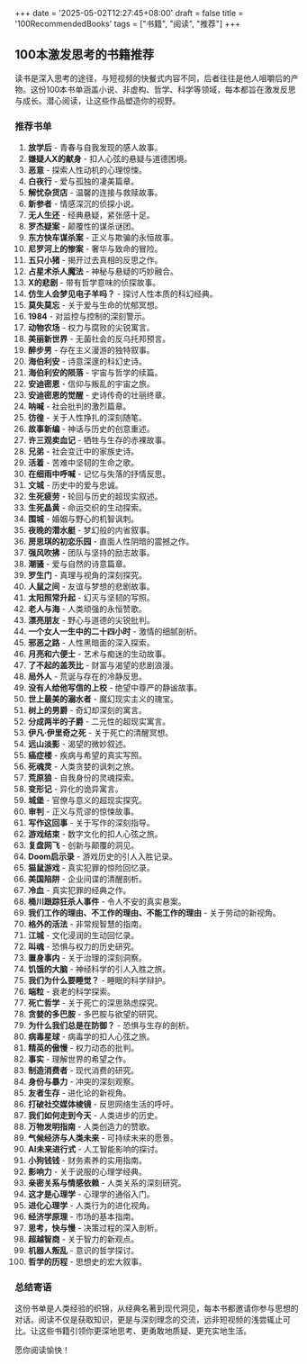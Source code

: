+++
date = '2025-05-02T12:27:45+08:00'
draft = false
title = '100RecommendedBooks'
tags = ["书籍", "阅读", "推荐"]
+++

## 100本激发思考的书籍推荐

读书是深入思考的途径，与短视频的快餐式内容不同，后者往往是他人咀嚼后的产物。这份100本书单涵盖小说、非虚构、哲学、科学等领域，每本都旨在激发反思与成长。潜心阅读，让这些作品塑造你的视野。

### 推荐书单

1. **放学后** - 青春与自我发现的感人故事。  
2. **嫌疑人X的献身** - 扣人心弦的悬疑与道德困境。  
3. **恶意** - 探索人性动机的心理惊悚。  
4. **白夜行** - 爱与孤独的凄美篇章。  
5. **解忧杂货店** - 温馨的连接与救赎故事。  
6. **新参者** - 情感深沉的侦探小说。  
7. **无人生还** - 经典悬疑，紧张感十足。  
8. **罗杰疑案** - 颠覆性的谋杀谜团。  
9. **东方快车谋杀案** - 正义与欺骗的永恒故事。  
10. **尼罗河上的惨案** - 奢华与致命的冒险。  
11. **五只小猪** - 揭开过去真相的反思之作。  
12. **占星术杀人魔法** - 神秘与悬疑的巧妙融合。  
13. **X的悲剧** - 带有哲学意味的侦探故事。  
14. **仿生人会梦见电子羊吗？** - 探讨人性本质的科幻经典。  
15. **莫失莫忘** - 关于爱与生命的忧郁冥想。  
16. **1984** - 对监控与控制的深刻警示。  
17. **动物农场** - 权力与腐败的尖锐寓言。  
18. **美丽新世界** - 无菌社会的反乌托邦预言。  
19. **醉步男** - 存在主义漫游的独特叙事。  
20. **海伯利安** - 诗意深邃的科幻史诗。  
21. **海伯利安的陨落** - 宇宙与哲学的续篇。  
22. **安迪密恩** - 信仰与叛乱的宇宙之旅。  
23. **安迪密恩的觉醒** - 史诗传奇的壮丽终章。  
24. **呐喊** - 社会批判的激烈篇章。  
25. **彷徨** - 关于人性挣扎的深刻随笔。  
26. **故事新编** - 神话与历史的创意重述。  
27. **许三观卖血记** - 牺牲与生存的赤裸故事。  
28. **兄弟** - 社会变迁中的家族史诗。  
29. **活着** - 苦难中坚韧的生命之歌。  
30. **在细雨中呼喊** - 记忆与失落的抒情反思。  
31. **文城** - 历史中的爱与忠诚。  
32. **生死疲劳** - 轮回与历史的超现实叙述。  
33. **生死晶黄** - 命运交织的生动探索。  
34. **围城** - 婚姻与野心的机智讽刺。  
35. **夜晚的潜水艇** - 梦幻般的内省叙事。  
36. **房思琪的初恋乐园** - 直面人性阴暗的震撼之作。  
37. **强风吹拂** - 团队与坚持的励志故事。  
38. **潮骚** - 爱与自然的诗意篇章。  
39. **罗生门** - 真理与视角的深刻探究。  
40. **人鼠之间** - 友谊与梦想的悲剧故事。  
41. **太阳照常升起** - 幻灭与坚韧的写照。  
42. **老人与海** - 人类顽强的永恒赞歌。  
43. **漂亮朋友** - 野心与道德的尖锐批判。  
44. **一个女人一生中的二十四小时** - 激情的细腻剖析。  
45. **邪恶之路** - 人性黑暗面的深入探索。  
46. **月亮和六便士** - 艺术与痴迷的生动故事。  
47. **了不起的盖茨比** - 财富与渴望的悲剧浪漫。  
48. **局外人** - 荒诞与存在的冷静反思。  
49. **没有人给他写信的上校** - 绝望中尊严的静谧故事。  
50. **世上最美的溺水者** - 魔幻现实主义的瑰宝。  
51. **树上的男爵** - 奇幻却深刻的寓言。  
52. **分成两半的子爵** - 二元性的超现实寓言。  
53. **伊凡·伊里奇之死** - 关于死亡的清醒冥想。  
54. **远山淡影** - 渴望的微妙叙述。  
55. **癌症楼** - 疾病与希望的真实写照。  
56. **死魂灵** - 人类贪婪的讽刺之旅。  
57. **荒原狼** - 自我身份的灵魂探索。  
58. **变形记** - 异化的诡异寓言。  
59. **城堡** - 官僚与意义的超现实探究。  
60. **审判** - 正义与荒谬的惊悚故事。  
61. **写作这回事** - 关于写作的深刻指导。  
62. **游戏结束** - 数字文化的扣人心弦之旅。  
63. **复盘网飞** - 创新与颠覆的洞见。  
64. **Doom启示录** - 游戏历史的引人入胜记录。  
65. **猫鼠游戏** - 真实犯罪的惊险回忆录。  
66. **美国陷阱** - 企业间谍的清醒剖析。  
67. **冷血** - 真实犯罪的经典之作。  
68. **桶川跟踪狂杀人事件** - 令人不安的真实悬案。  
69. **我们工作的理由、不工作的理由、不能工作的理由** - 关于劳动的新视角。  
70. **格外的活法** - 非常规智慧的指南。  
71. **江城** - 文化浸润的生动回忆录。  
72. **叫魂** - 恐惧与权力的历史研究。  
73. **置身事内** - 关于治理的深刻洞察。  
74. **饥饿的大脑** - 神经科学的引人入胜之旅。  
75. **我们为什么要睡觉？** - 睡眠的科学辩护。  
76. **端粒** - 衰老的科学探索。  
77. **死亡哲学** - 关于死亡的深思熟虑探究。  
78. **贪婪的多巴胺** - 多巴胺与欲望的研究。  
79. **为什么我们总是在防御？** - 恐惧与生存的剖析。  
80. **病毒星球** - 病毒学的扣人心弦之旅。  
81. **精英的傲慢** - 权力动态的批判。  
82. **事实** - 理解世界的希望之作。  
83. **制造消费者** - 现代消费的研究。  
84. **身份与暴力** - 冲突的深刻观察。  
85. **友者生存** - 进化论的新视角。  
86. **打破社交媒体棱镜** - 反思网络生活的呼吁。  
87. **我们如何走到今天** - 人类进步的历史。  
88. **万物发明指南** - 人类创造力的赞歌。  
89. **气候经济与人类未来** - 可持续未来的愿景。  
90. **AI未来进行式** - 人工智能影响的探讨。  
91. **小狗钱钱** - 财务素养的实用指南。  
92. **影响力** - 关于说服的心理学经典。  
93. **亲密关系与情感依赖** - 人类关系的深刻研究。  
94. **这才是心理学** - 心理学的通俗入门。  
95. **进化心理学** - 人类行为的进化视角。  
96. **经济学原理** - 市场的基本指南。  
97. **思考，快与慢** - 决策过程的深入剖析。  
98. **超越智商** - 关于智力的新观点。  
99. **机器人叛乱** - 意识的哲学探讨。  
100. **哲学的历程** - 思想史的宏大叙事。

### 总结寄语

这份书单是人类经验的织锦，从经典名著到现代洞见，每本书都邀请你参与思想的对话。阅读不仅是获取知识，更是与深刻理念的交流，远非短视频的浅尝辄止可比。让这些书籍引领你更深地思考、更勇敢地质疑、更充实地生活。

愿你阅读愉快！